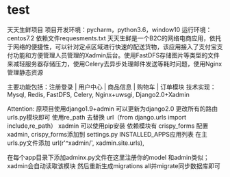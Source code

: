 # test
天天生鲜项目
项目开发环境：pycharm，python3.6，window10
运行环境：centos7.2
依赖文件requesments.txt
天天生鲜是一个B2C的网络电商应用，依托于网络的便捷性，可以针对定点区域进行快速的配送货物，该应用接入了支付宝支付功能和方便管理人员管理的Xadmin后台。使用FastDFS存储图片等类型的文件来减轻服务器存储压力，使用Celery去异步处理邮件发送等耗时问题，使用Nginx管理静态资源

主要功能包括：注册登录 | 用户中心 | 商品信息 | 购物车 | 订单模块
技术实现：Mysql, Redis, FastDFS, Celery, Nginx+uwsgi, Django2.0+Xadmin

Attention:
  原项目使用django1.9+admin
  可以更新为django2.0 更改所有的路由urls.py模块即可 使用re_path 去替换 url（from django.urls import include,re_path）
  xadmin 可以使用pip安装 依赖模块有 crispy_forms
  配置xadmin, crispy_forms添加到  settings.py INSTALLED_APPS应用列表
  在主urls.py文件添加
      url(r'^xadmin/', xadmin.site.urls),
  
  在每个app目录下添加adminx.py文件在这里注册你的model 和admin类似；xadmin会自动读取该模块
  然后重新生成migrations all并migrate同步数据库即可
  
